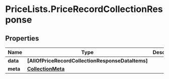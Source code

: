 # PriceLists.PriceRecordCollectionResponse

## Properties
Name | Type | Description | Notes
------------ | ------------- | ------------- | -------------
**data** | **[AllOfPriceRecordCollectionResponseDataItems]** |  | [optional] 
**meta** | [**CollectionMeta**](CollectionMeta.md) |  | [optional] 
